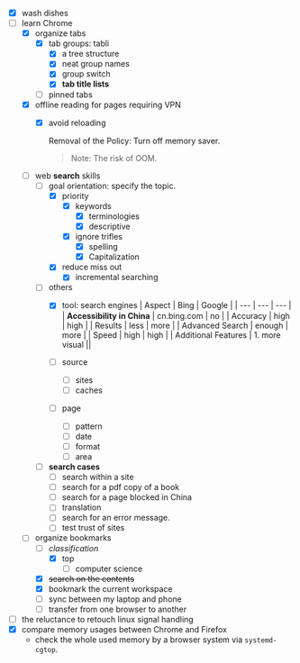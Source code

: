 - [x] wash dishes
-	[ ] learn Chrome 
	-	[x] organize tabs 
		-	[x] tab groups: tabli
			-	[x] a tree structure 		 
			-	[x] neat group names 
			-	[x] group switch
			-	[x] **tab title lists**
		-	[ ] pinned tabs 
	-	[x] offline reading for pages requiring VPN
		-	[x] avoid reloading 
	
			Removal of the Policy: Turn off memory saver.
			>	Note: The risk of OOM.

						
	-	[ ] web **search** skills
		-	[ ] goal orientation: specify the topic.
			-	[x] priority
				-	[x] keywords
					-	[x] terminologies
					-	[x] descriptive 
				-	[x] ignore trifles
					-	[x] spelling
					-	[x] Capitalization
			-	[x] reduce miss out
				-	[x] incremental searching  
		-	[ ] others	
			-	[x] tool: search engines
				| Aspect | Bing | Google |
				| --- | --- | --- |
				| **Accessibility in China** | cn.bing.com | no |
				| Accuracy | high | high |
				| Results | less | more |
				| Advanced Search | enough | more |
				| Speed | high | high |
				| Additional Features | 1. more visual ||
			
			-	[ ] source
				-	[ ] sites
				-	[ ] caches 
			-	[ ] page
				-	[ ] pattern
				-	[ ] date
				-	[ ] format 
				-	[ ] area
		-	[ ] **search cases**
			-	[ ] search within a site
			-	[ ] search for a pdf copy of a book
			-	[ ] search for a page blocked in China  
			-	[ ] translation
			-	[ ] search for an error message.
			-	[ ] test trust of sites
	-	[ ] organize bookmarks
		-	[ ] *classification*
			-	[x] top 
				-	[ ] computer science 
		-	[x] ~~search on the contents~~
		-	[x] bookmark the current workspace
		-	[ ] sync between my laptop and phone
		-	[ ] transfer from one browser to another 
- [ ] the reluctance to retouch linux signal handling
- [x] compare memory usages between Chrome and Firefox
  - check the whole used memory by a browser system via `systemd-cgtop`. 


<!--stackedit_data:
eyJoaXN0b3J5IjpbMTY3Mjc0MTY2NSwtMTIzMDk0MDgxMiwxND
U4MjgxNDA5LC0xNzk5NTg0NzE3LDUwOTc4MzAzNCwtODk5Mzg5
NzQ1LDE4NTUxMzQ5OTBdfQ==
-->